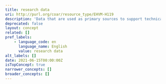 ```yaml
---
title: research data
uri: http://purl.org/coar/resource_type/EHVM-H119
description: 'Data that are used as primary sources to support technical or scientific enquiry, research, scholarship, or artistic activity, and that are used as evidence in the research process and/or are commonly accepted in the research community as necessary to validate research findings and results. [Source: https://casrai.org/term/research-data]'
deprecated: false
layout: concept
related: []
pref_labels:
    - language_code: en
      language_name: English
      value: research data
alt_labels: []
date: 2021-06-15T00:00:00Z
isTopConcept: true
narrower_concepts: []
broader_concepts: []
---
```


